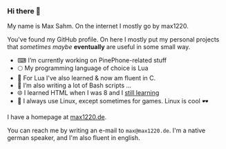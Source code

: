 ### Hi there 👋

My name is Max Sahm.
On the internet I mostly go by max1220.

You've found my GitHub profile.
On here I mostly put my personal projects that *sometimes* *maybe* **eventually** are useful in some small way.


- ⌨ I’m currently working on PinePhone-related stuff
- 🌕 My programming language of choice is Lua
- 🌊 For Lua I've also learned & now am fluent in C.
- 👊 I’m also writing a lot of Bash scripts ...
- 🌐 I learned HTML when I was 8 and I [still learning](https://max1220.de/css/)
- 🐧 I always use Linux, except sometimes for games. Linux is cool 🕶

I have a homepage at [max1220.de](https://max1220.de).

You can reach me by writing an e-mail to `max@max1220.de`.
I'm a native german speaker, and I'm also fluent in english. 
